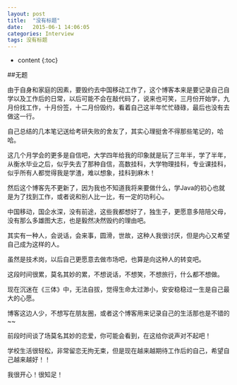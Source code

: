 ```yaml
---
layout: post
title:  "没有标题"
date:   2015-06-1 14:06:05
categories: Interview
tags: 没有标题
---
```


* content
{:toc}

##无题

由于自身和家庭的因素，要毁约去中国移动工作了，这个博客本来是要记录自己自学以及工作后的日常，以后可能不会在敲代码了，说来也可笑，三月份开始学，九月份找工作，十月份签，十二月份毁约，看着自己这半年忙忙碌碌，最后也没有去做这一行。

自己总结的几本笔记送给考研失败的舍友了，其实心理挺舍不得那些笔记的，哈哈。

这几个月学会的更多是自信吧，大学四年给我的印象就是玩了三年半，学了半年，从衡水毕业之后，似乎失去了那种自信，高数挂科，大学物理挂科，专业课挂科，似乎所有人都觉得我是学渣，难以想象，挂科到麻木！

然后这个博客先不更新了，因为我也不知道我将来要做什么，学Java的初心也就是为了找到工作，或者说和别人比一比，有一定的功利心。

中国移动，国企水深，没有前途，这些我都想好了，独生子，更愿意多陪陪父母，没有那么多雄图大志，也是毅然决然毁约的理由吧。

其实有一种人，会说话，会来事，圆滑，世故，这种人我很讨厌，但是内心又希望自己成为这样的人。

虽然是技术岗，以后自己更愿意去做市场吧，也算是向这种人的转变吧。

这段时间很累，莫名其妙的累，不想说话，不想笑，不想旅行，什么都不想做。

现在沉迷在《三体》中，无法自拔，觉得生命太过渺小，安安稳稳过一生是自己最大的心愿。

博客这边人少，不想写在朋友圈，或者这个博客用来记录自己的生活那也是不错的~~

前段时间谈了场莫名其妙的恋爱，你可能会看到，在这给你说声对不起吧！

学校生活很轻松，非常留恋无拘无束，但是现在越来越期待工作后的自己，希望自己越来越好！！

我很开心！很知足！

